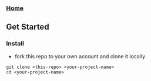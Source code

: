 
### [Home](/)

## Get Started

### Install

- fork this repo to your own account and clone it locally

```
git clone <this-repo> <your-project-name>
cd <your-project-name>

```
